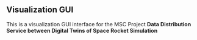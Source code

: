## Visualization GUI

This is a visualization GUI interface for the MSC Project **Data Distribution Service between Digital Twins of Space Rocket Simulation**
